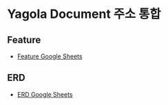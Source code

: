 # Yagola Document 주소 통합

## Feature
- [Feature Google Sheets](https://docs.google.com/spreadsheets/d/19OWVPVrENO9jGRojTf9liWCQwxU4B8yhmxsC5ljROaU/edit?usp=sharing)

## ERD
- [ERD Google Sheets](https://docs.google.com/spreadsheets/d/162f2gdxXLeSv-Xjm7poF3jig47ZiD1GIDp-Dw6gGSgs/edit?usp=sharing)